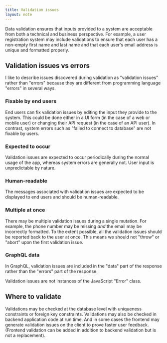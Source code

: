 ```yaml
---
title: Validation issues
layout: note
---
```


Data validation ensures that inputs provided to a system are acceptable from both a technical and business perspective. For example, a user registration system may include validations to ensure that each user has a non-empty first name and last name and that each user's email address is unique and formatted properly.

## Validation issues vs errors

I like to describe issues discovered during validation as "validation issues" rather than "errors" because they are different from programming language "errors" in several ways.

### Fixable by end users

End users can fix validation issues by editing the input they provide to the system. This could be done either in a UI form (in the case of a web or mobile user) or changing their API request (in the case of an API user). In contrast, system errors such as "failed to connect to database" are not fixable by users.

### Expected to occur

Validation issues are expected to occur periodically during the normal usage of the app, whereas system errors are generally not. User input is unpredictable by nature.

### Human-readable

The messages associated with validation issues are expected to be displayed to end users and should be human-readable.

### Multiple at once

There may be multiple validation issues during a single mutation. For example, the phone number may be missing _and_ the email may be incorrectly formatted. To the extent possible, all the validation issues should be reported back to the user at once. This means we should not "throw" or "abort" upon the first validation issue.

### GraphQL data

In GraphQL, validation issues are included in the "data" part of the response rather than the "errors" part of the response.

Validation issues are not instances of the JavaScript "Error" class.

## Where to validate

Validations may be checked at the database level with uniqueness constraints or foreign key constraints. Validations may also be checked in backend application code at run time. And in some cases the frontend may generate validation issues on the client to prove faster user feedback. (Frontend validation can be added in addition to backend validation but is not a replacement).